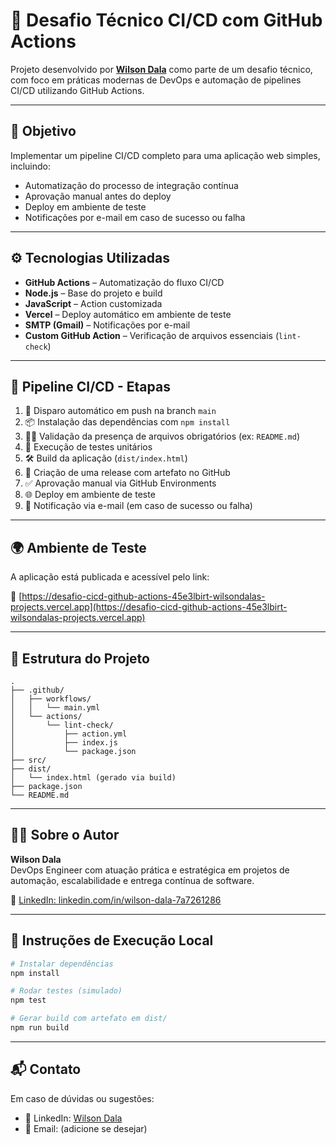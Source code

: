 # 🚀 Desafio Técnico CI/CD com GitHub Actions

Projeto desenvolvido por **[Wilson Dala](https://www.linkedin.com/in/wilson-dala-7a7261286/)** como parte de um desafio técnico, com foco em práticas modernas de DevOps e automação de pipelines CI/CD utilizando GitHub Actions.

---

## 🎯 Objetivo

Implementar um pipeline CI/CD completo para uma aplicação web simples, incluindo:

- Automatização do processo de integração contínua
- Aprovação manual antes do deploy
- Deploy em ambiente de teste
- Notificações por e-mail em caso de sucesso ou falha

---

## ⚙️ Tecnologias Utilizadas

- **GitHub Actions** – Automatização do fluxo CI/CD
- **Node.js** – Base do projeto e build
- **JavaScript** – Action customizada
- **Vercel** – Deploy automático em ambiente de teste
- **SMTP (Gmail)** – Notificações por e-mail
- **Custom GitHub Action** – Verificação de arquivos essenciais (`lint-check`)

---

## 🧪 Pipeline CI/CD - Etapas

1. 🔄 Disparo automático em push na branch `main`
2. 📦 Instalação das dependências com `npm install`
3. 🕵️‍♂️ Validação da presença de arquivos obrigatórios (ex: `README.md`)
4. 🧪 Execução de testes unitários
5. 🛠️ Build da aplicação (`dist/index.html`)
6. 🚀 Criação de uma release com artefato no GitHub
7. ✅ Aprovação manual via GitHub Environments
8. 🌐 Deploy em ambiente de teste
9. 📧 Notificação via e-mail (em caso de sucesso ou falha)

---

## 🌍 Ambiente de Teste

A aplicação está publicada e acessível pelo link:

🔗 [https://desafio-cicd-github-actions-45e3lbirt-wilsondalas-projects.vercel.app](https://desafio-cicd-github-actions-45e3lbirt-wilsondalas-projects.vercel.app)

---

## 📁 Estrutura do Projeto

```
.
├── .github/
│   ├── workflows/
│   │   └── main.yml
│   └── actions/
│       └── lint-check/
│           ├── action.yml
│           ├── index.js
│           └── package.json
├── src/
├── dist/
│   └── index.html (gerado via build)
├── package.json
└── README.md
```

---

## 🙋‍♂️ Sobre o Autor

**Wilson Dala**  
DevOps Engineer com atuação prática e estratégica em projetos de automação, escalabilidade e entrega contínua de software.

🔗 [LinkedIn: linkedin.com/in/wilson-dala-7a7261286](https://www.linkedin.com/in/wilson-dala-7a7261286/)

---

## 📌 Instruções de Execução Local

```bash
# Instalar dependências
npm install

# Rodar testes (simulado)
npm test

# Gerar build com artefato em dist/
npm run build
```

---

## 📬 Contato

Em caso de dúvidas ou sugestões:
- 💼 LinkedIn: [Wilson Dala](https://www.linkedin.com/in/wilson-dala-7a7261286/)
- 📧 Email: (adicione se desejar)